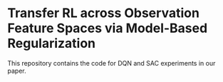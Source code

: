 # Transfer RL across Observation Feature Spaces via Model-Based Regularization

This repository contains the code for DQN and SAC experiments in our paper.

